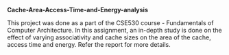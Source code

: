**Cache-Area-Access-Time-and-Energy-analysis**

This project was done as a part of the CSE530 course - Fundamentals of Computer Architecture. In this assignment, an in-depth study is done on the effect of varying associativity and cache sizes on the area of the cache, access time and energy. Refer the report for more details.
